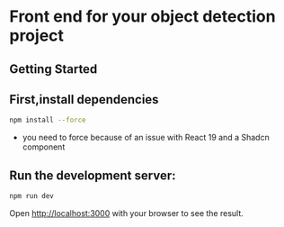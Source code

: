 # Front end for your object detection project
## Getting Started

## First,install dependencies

```bash
npm install --force
```
- you need to force because of an issue with React 19 and a Shadcn component

## Run the development server:

```bash
npm run dev
```

Open [http://localhost:3000](http://localhost:3000) with your browser to see the result.

